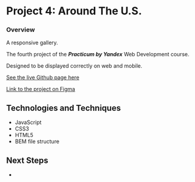 # Project 4: Around The U.S.

### Overview

A responsive gallery.

The fourth project of the ***Practicum by Yandex*** Web Development course.

Designed to be displayed correctly on web and mobile.

[See the live Github page here]()

[Link to the project on Figma](https://www.figma.com/file/SurN1jaeEQIhuZEDMhmWWf/Sprint-4-Around-The-U.S.-desktop-mobile?node-id=0%3A1)

## Technologies and Techniques
- JavaScript
- CSS3
- HTML5
- BEM file structure

## Next Steps
- 